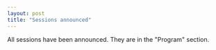 ```yaml
---
layout: post
title: "Sessions announced"
---
```


All sessions have been announced. They are in the "Program" section.